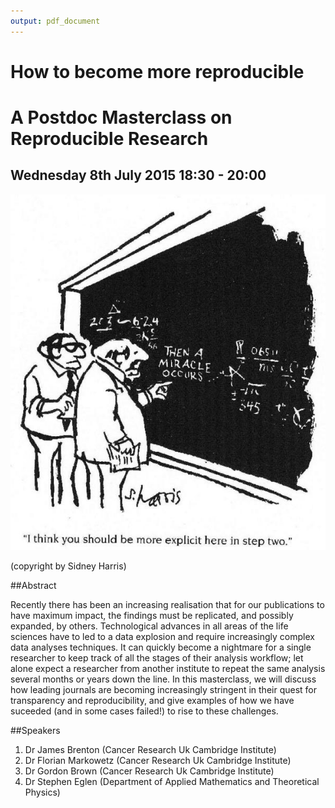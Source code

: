 ```yaml
---
output: pdf_document
---
```

# How to become more reproducible
# A Postdoc Masterclass on Reproducible Research 
## Wednesday 8th July 2015 18:30 - 20:00

![I think you should be more explicit here in step two](SidneyHarris_MiracleWeb.jpg)


(copyright by Sidney Harris)

##Abstract

Recently there has been an increasing realisation that for our publications to have maximum impact, the findings must be replicated, and possibly expanded, by others. Technological advances in all areas of the life sciences have to led to a data explosion and require increasingly complex data analyses techniques. It can quickly become a nightmare for a single researcher to keep track of all the stages of their analysis workflow; let alone expect a researcher from another institute to repeat the same analysis several months or years down the line. In this masterclass, we will discuss how leading journals are becoming increasingly stringent in their quest for transparency and reproducibility, and give examples of how we have suceeded (and in some cases failed!) to rise to these challenges.

##Speakers
1. Dr James Brenton (Cancer Research Uk Cambridge Institute)
2. Dr Florian Markowetz (Cancer Research Uk Cambridge Institute)
3. Dr Gordon Brown (Cancer Research Uk Cambridge Institute)
4. Dr Stephen Eglen (Department of Applied Mathematics and Theoretical Physics)


